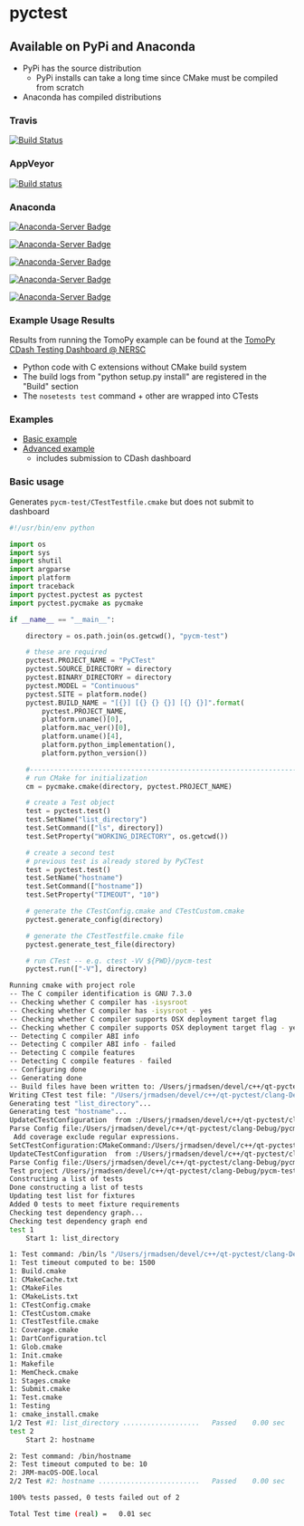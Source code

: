 # pyctest

## Available on PyPi and Anaconda

- PyPi has the source distribution
  - PyPi installs can take a long time since CMake must be compiled from scratch
- Anaconda has compiled distributions

### Travis

[![Build Status](https://travis-ci.org/jrmadsen/pyctest.svg?branch=master)](https://travis-ci.org/jrmadsen/pyctest)

### AppVeyor

[![Build status](https://ci.appveyor.com/api/projects/status/p7m76ovx7sg781pf/branch/master?svg=true)](https://ci.appveyor.com/project/jrmadsen/pyctest/branch/master)

### Anaconda

[![Anaconda-Server Badge](https://anaconda.org/jrmadsen/pyctest/badges/version.svg)](https://anaconda.org/jrmadsen/pyctest)

[![Anaconda-Server Badge](https://anaconda.org/jrmadsen/pyctest/badges/latest_release_date.svg)](https://anaconda.org/jrmadsen/pyctest)

[![Anaconda-Server Badge](https://anaconda.org/jrmadsen/pyctest/badges/platforms.svg)](https://anaconda.org/jrmadsen/pyctest)

[![Anaconda-Server Badge](https://anaconda.org/jrmadsen/pyctest/badges/installer/conda.svg)](https://conda.anaconda.org/jrmadsen)

[![Anaconda-Server Badge](https://anaconda.org/jrmadsen/pyctest/badges/downloads.svg)](https://anaconda.org/jrmadsen/pyctest)

### Example Usage Results

Results from running the TomoPy example can be found at the [TomoPy CDash Testing Dashboard @ NERSC](https://cdash.nersc.gov/index.php?project=TomoPy)

- Python code with C extensions without CMake build system
- The build logs from "python setup.py install" are registered in the "Build" section
- The `nosetests test` command + other are wrapped into CTests

### Examples

- [Basic example](https://github.com/jrmadsen/pyctest/tree/master/examples/Basic)
- [Advanced example](https://github.com/jrmadsen/pyctest/tree/master/examples/TomoPy)
  - includes submission to CDash dashboard

### Basic usage

Generates `pycm-test/CTestTestfile.cmake` but does not submit to dashboard

```python
#!/usr/bin/env python

import os
import sys
import shutil
import argparse
import platform
import traceback
import pyctest.pyctest as pyctest
import pyctest.pycmake as pycmake

if __name__ == "__main__":

    directory = os.path.join(os.getcwd(), "pycm-test")

    # these are required
    pyctest.PROJECT_NAME = "PyCTest"
    pyctest.SOURCE_DIRECTORY = directory
    pyctest.BINARY_DIRECTORY = directory
    pyctest.MODEL = "Continuous"
    pyctest.SITE = platform.node()
    pyctest.BUILD_NAME = "[{}] [{} {} {}] [{} {}]".format(
        pyctest.PROJECT_NAME,
        platform.uname()[0],
        platform.mac_ver()[0],
        platform.uname()[4],
        platform.python_implementation(),
        platform.python_version())

    #--------------------------------------------------------------------------#
    # run CMake for initialization
    cm = pycmake.cmake(directory, pyctest.PROJECT_NAME)

    # create a Test object
    test = pyctest.test()
    test.SetName("list_directory")
    test.SetCommand(["ls", directory])
    test.SetProperty("WORKING_DIRECTORY", os.getcwd())

    # create a second test
    # previous test is already stored by PyCTest
    test = pyctest.test()
    test.SetName("hostname")
    test.SetCommand(["hostname"])
    test.SetProperty("TIMEOUT", "10")

    # generate the CTestConfig.cmake and CTestCustom.cmake
    pyctest.generate_config(directory)

    # generate the CTestTestfile.cmake file
    pyctest.generate_test_file(directory)

    # run CTest -- e.g. ctest -VV ${PWD}/pycm-test
    pyctest.run(["-V"], directory)

```

```bash
Running cmake with project role
-- The C compiler identification is GNU 7.3.0
-- Checking whether C compiler has -isysroot
-- Checking whether C compiler has -isysroot - yes
-- Checking whether C compiler supports OSX deployment target flag
-- Checking whether C compiler supports OSX deployment target flag - yes
-- Detecting C compiler ABI info
-- Detecting C compiler ABI info - failed
-- Detecting C compile features
-- Detecting C compile features - failed
-- Configuring done
-- Generating done
-- Build files have been written to: /Users/jrmadsen/devel/c++/qt-pyctest/clang-Debug/pycm-test
Writing CTest test file: "/Users/jrmadsen/devel/c++/qt-pyctest/clang-Debug/pycm-test/CTestTestfile.cmake"...
Generating test "list_directory"...
Generating test "hostname"...
UpdateCTestConfiguration  from :/Users/jrmadsen/devel/c++/qt-pyctest/clang-Debug/pycm-test/DartConfiguration.tcl
Parse Config file:/Users/jrmadsen/devel/c++/qt-pyctest/clang-Debug/pycm-test/DartConfiguration.tcl
 Add coverage exclude regular expressions.
SetCTestConfiguration:CMakeCommand:/Users/jrmadsen/devel/c++/qt-pyctest/clang-Debug/pyctest/bin/cmake
UpdateCTestConfiguration  from :/Users/jrmadsen/devel/c++/qt-pyctest/clang-Debug/pycm-test/DartConfiguration.tcl
Parse Config file:/Users/jrmadsen/devel/c++/qt-pyctest/clang-Debug/pycm-test/DartConfiguration.tcl
Test project /Users/jrmadsen/devel/c++/qt-pyctest/clang-Debug/pycm-test
Constructing a list of tests
Done constructing a list of tests
Updating test list for fixtures
Added 0 tests to meet fixture requirements
Checking test dependency graph...
Checking test dependency graph end
test 1
    Start 1: list_directory

1: Test command: /bin/ls "/Users/jrmadsen/devel/c++/qt-pyctest/clang-Debug/pycm-test"
1: Test timeout computed to be: 1500
1: Build.cmake
1: CMakeCache.txt
1: CMakeFiles
1: CMakeLists.txt
1: CTestConfig.cmake
1: CTestCustom.cmake
1: CTestTestfile.cmake
1: Coverage.cmake
1: DartConfiguration.tcl
1: Glob.cmake
1: Init.cmake
1: Makefile
1: MemCheck.cmake
1: Stages.cmake
1: Submit.cmake
1: Test.cmake
1: Testing
1: cmake_install.cmake
1/2 Test #1: list_directory ...................   Passed    0.00 sec
test 2
    Start 2: hostname

2: Test command: /bin/hostname
2: Test timeout computed to be: 10
2: JRM-macOS-DOE.local
2/2 Test #2: hostname .........................   Passed    0.00 sec

100% tests passed, 0 tests failed out of 2

Total Test time (real) =   0.01 sec
```
